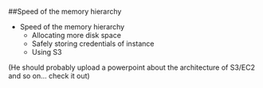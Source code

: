 ##Speed of the memory hierarchy

* Speed of the memory hierarchy
  * Allocating more disk space
  * Safely storing credentials of instance
  * Using S3
  
(He should probably upload a powerpoint about the architecture of S3/EC2 and so on… check it out)

